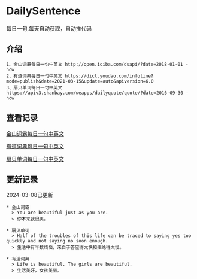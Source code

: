 # DailySentence

每日一句,每天自动获取，自动推代码

## 介绍

```
1、金山词霸每日一句中英文 http://open.iciba.com/dsapi/?date=2018-01-01 - now
2、有道词典每日一句中英文 https://dict.youdao.com/infoline?mode=publish&date=2021-03-15&update=auto&apiversion=6.0
3、扇贝单词每日一句中英文 https://apiv3.shanbay.com/weapps/dailyquote/quote/?date=2016-09-30 - now
```

## 查看记录

[金山词霸每日一句中英文](./data/iciba/)

[有道词典每日一句中英文](./data/youdao/)

[扇贝单词每日一句中英文](./data/shanbay/)

## 更新记录
2024-03-08已更新 
```
* 金山词霸
  > You are beautiful just as you are.
  > 你本来就很美。

* 扇贝单词
  > Half of the troubles of this life can be traced to saying yes too quickly and not saying no soon enough.
  > 生活中有半数烦恼，来自于答应得太快和拒绝得太慢。

* 有道词典
  > Life is beautiful. The girls are beautiful.
  > 生活美好，女孩美丽。

```
